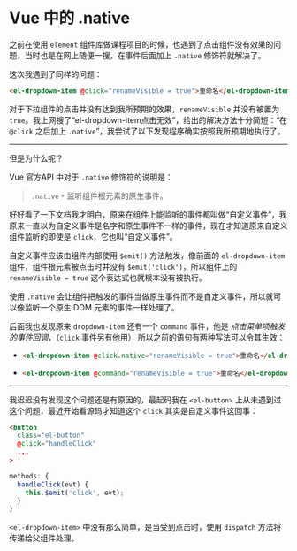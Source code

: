 # Vue 中的 .native

之前在使用 `element` 组件库做课程项目的时候，也遇到了点击组件没有效果的问题，当时也是在网上随便一搜，在事件后面加上 `.native` 修饰符就解决了。

这次我遇到了同样的问题：

```html
<el-dropdown-item @click="renameVisible = true">重命名</el-dropdown-item>
```

对于下拉组件的点击并没有达到我所预期的效果，`renameVisible` 并没有被置为 `true`。我上网搜了“el-dropdown-item点击无效”，给出的解决方法十分简短：“在 `@click` 之后加上 `.native`”，我尝试了以下发现程序确实按照我所预期地执行了。



---



但是为什么呢？

Vue 官方API 中对于 `.native` 修饰符的说明是：

> `.native` - 监听组件根元素的原生事件。

好好看了一下文档我才明白，原来在组件上能监听的事件都叫做“自定义事件”，我原来一直以为自定义事件是名字和原生事件不一样的事件，现在才知道原来自定义组件监听的即使是 `click`，它也叫“自定义事件”。

自定义事件应该由组件内部使用 `$emit()` 方法触发，像前面的 `el-dropdown-item` 组件，组件根元素被点击时并没有 `$emit('click')`，所以组件上的 `renameVisible = true` 这个表达式也就根本没有被执行。

使用 `.native` 会让组件把触发的事件当做原生事件而不是自定义事件，所以就可以像监听一个原生 DOM 元素的事件一样处理了。



后面我也发现原来 `dropdown-item` 还有一个 `command` 事件，他是 <em>点击菜单项触发的事件回调</em>，（`click` 事件另有他用） 所以之前的语句有两种写法可以令其生效：

- ```html
  <el-dropdown-item @click.native="renameVisible = true">重命名</el-dropdown-item>
  ```

- ```html
  <el-dropdown-item @command="renameVisible = true">重命名</el-dropdown-item>
  ```



---



我迟迟没有发现这个问题还是有原因的，最起码我在 `<el-button>` 上从未遇到过这个问题，最近开始看源码才知道这个 `click` 其实是自定义事件这回事：

```html
<button
  class="el-button"
  @click="handleClick"
  ...
>
```

```javascript
methods: {
  handleClick(evt) {
    this.$emit('click', evt);
  }
}
```



`<el-dropdown-item>` 中没有那么简单，是当受到点击时，使用 `dispatch` 方法将传递给父组件处理。
